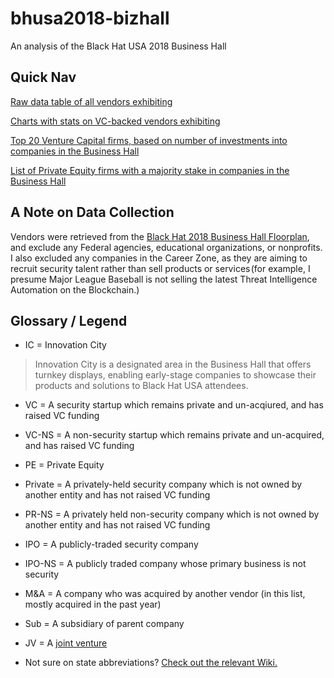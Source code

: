 # bhusa2018-bizhall
An analysis of the Black Hat USA 2018 Business Hall

## Quick Nav
[Raw data table of all vendors exhibiting](https://github.com/swagitda/bhusa2018-bizhall/blob/master/data-table/bhusa18-bizhall-list.md)

[Charts with stats on VC-backed vendors exhibiting](https://github.com/swagitda/bhusa2018-bizhall/tree/master/vc-analysis)

[Top 20 Venture Capital firms, based on number of investments into companies in the Business Hall](https://github.com/swagitda/bhusa2018-bizhall/blob/master/vc-analysis/top20-vc.md)

[List of Private Equity firms with a majority stake in companies in the Business Hall](https://github.com/swagitda/bhusa2018-bizhall/blob/master/pe-firms.md)

## A Note on Data Collection
Vendors were retrieved from the [Black Hat 2018 Business Hall Floorplan](http://www.expocad.com/host/fx/ubm/18blckh/exfx.html#exhibitors), and exclude any Federal agencies, educational organizations, or nonprofits. I also excluded any companies in the Career Zone, as they are aiming to recruit security talent rather than sell products or services (for example, I presume Major League Baseball is not selling the latest Threat Intelligence Automation on the Blockchain.)


## Glossary / Legend
* IC = Innovation City 
> Innovation City is a designated area in the Business Hall that offers turnkey displays, enabling early-stage companies to showcase their products and solutions to Black Hat USA attendees.

* VC = A security startup which remains private and un-acqiured, and has raised VC funding

* VC-NS = A non-security startup which remains private and un-acquired, and has raised VC funding

* PE = Private Equity

* Private = A privately-held security company which is not owned by another entity and has not raised VC funding

* PR-NS = A privately held non-security company which is not owned by another entity and has not raised VC funding

* IPO = A publicly-traded security company
* IPO-NS = A publicly traded company whose primary business is not security

* M&A = A company who was acquired by another vendor (in this list, mostly acquired in the past year)
* Sub = A subsidiary of parent company

* JV = A [joint venture](https://www.investopedia.com/terms/j/jointventure.asp)

* Not sure on state abbreviations? [Check out the relevant Wiki.](https://en.wikipedia.org/wiki/List_of_U.S._state_abbreviations)  